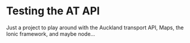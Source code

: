 Testing the AT API
=====================

Just a project to play around with the Auckland transport API, Maps, the Ionic framework, and maybe node...